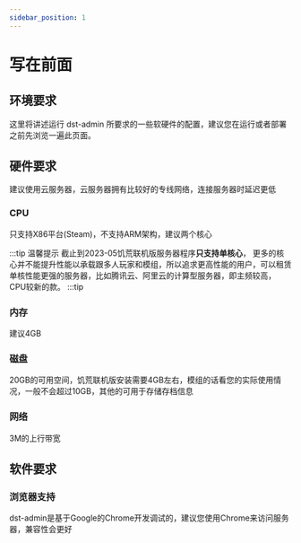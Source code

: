 ```yaml
---
sidebar_position: 1
---
```


# 写在前面

## 环境要求
这里将讲述运行 dst-admin 所要求的一些软硬件的配置，建议您在运行或者部署之前先浏览一遍此页面。

## 硬件要求
建议使用云服务器，云服务器拥有比较好的专线网络，连接服务器时延迟更低

### CPU
只支持X86平台(Steam)，不支持ARM架构，建议两个核心

:::tip 温馨提示
截止到2023-05饥荒联机版服务器程序**只支持单核心**，
更多的核心并不能提升性能以承载跟多人玩家和模组，所以追求更高性能的用户，可以租赁单核性能更强的服务器，比如腾讯云、阿里云的计算型服务器，即主频较高，CPU较新的款。
:::tip

### 内存
建议4GB

### 磁盘
20GB的可用空间，饥荒联机版安装需要4GB左右，模组的话看您的实际使用情况，一般不会超过10GB，其他的可用于存储存档信息

### 网络
3M的上行带宽

## 软件要求

### 浏览器支持

dst-admin是基于Google的Chrome开发调试的，建议您使用Chrome来访问服务器，兼容性会更好




